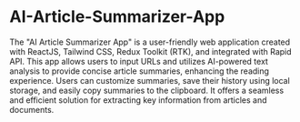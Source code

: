 # AI-Article-Summarizer-App

The "AI Article Summarizer App" is a user-friendly web application created with ReactJS, Tailwind CSS, Redux Toolkit (RTK), and integrated with Rapid API. This app allows users to input URLs and utilizes AI-powered text analysis to provide concise article summaries, enhancing the reading experience. Users can customize summaries, save their history using local storage, and easily copy summaries to the clipboard. It offers a seamless and efficient solution for extracting key information from articles and documents.
